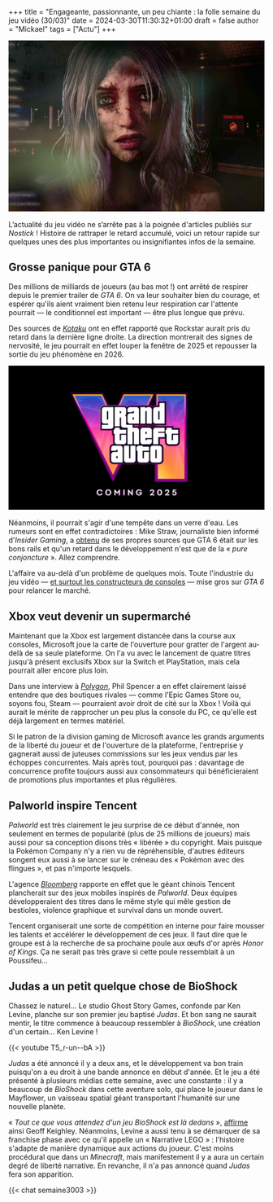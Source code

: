 +++
title = "Engageante, passionnante, un peu chiante : la folle semaine du jeu vidéo (30/03)"
date = 2024-03-30T11:30:32+01:00
draft = false
author = "Mickael"
tags = ["Actu"]
+++ 

![Judas](Judas.jpg "Vivement le week-end.")

L’actualité du jeu vidéo ne s’arrête pas à la poignée d'articles  publiés sur *Nostick* ! Histoire de rattraper le retard accumulé, voici un retour rapide sur quelques unes des plus importantes ou insignifiantes infos de la semaine.

## Grosse panique pour GTA 6

Des millions de milliards de joueurs (au bas mot !) ont arrêté de respirer depuis le premier trailer de *GTA 6*. On va leur souhaiter bien du courage, et espérer qu'ils aient vraiment bien retenu leur respiration car l'attente pourrait — le conditionnel est important — être plus longue que prévu.

Des sources de *[Kotaku](https://kotaku.com/gta-6-development-2026-delay-rockstar-office-release-1851359831)* ont en effet rapporté que Rockstar aurait pris du retard dans la dernière ligne droite. La direction montrerait des signes de nervosité, le jeu pourrait en effet louper la fenêtre de 2025 et repousser la sortie du jeu phénomène en 2026.

![GTA 6](GTA6.jpg "Et si finalement non ?")

Néanmoins, il pourrait s'agir d'une tempête dans un verre d'eau.  Les rumeurs sont en effet contradictoires : Mike Straw, journaliste bien informé d'*Insider Gaming*, a [obtenu](https://twitter.com/MikeStrawMedia/status/1772349615284645941) de ses propres sources que GTA 6 était sur les bons rails et qu'un retard dans le développement n'est que de la « *pure conjoncture* ». Allez comprendre.

L'affaire va au-delà d'un problème de quelques mois. Toute l'industrie du jeu vidéo — [et surtout les constructeurs de consoles](https://nostick.fr/articles/2024/mars/1803_consoles/) — mise gros sur *GTA 6* pour relancer le marché. 

## Xbox veut devenir un supermarché

Maintenant que la Xbox est largement distancée dans la course aux consoles, Microsoft joue la carte de l'ouverture pour gratter de l'argent au-delà de sa seule plateforme. On l'a vu avec le lancement de quatre titres jusqu'à présent exclusifs Xbox sur la Switch et PlayStation, mais cela pourrait aller encore plus loin. 

Dans une interview à *[Polygon](https://www.polygon.com/24108670/xbox-epic-games-store-phil-spencer-interview)*, Phil Spencer a en effet clairement laissé entendre que des boutiques rivales — comme l'Epic Games Store ou, soyons fou, Steam — pourraient avoir droit de cité sur la Xbox ! Voilà qui aurait le mérite de rapprocher un peu plus la console du PC, ce qu'elle est déjà largement en termes matériel.

Si le patron de la division gaming de Microsoft avance les grands arguments de la liberté du joueur et de l'ouverture de la plateforme, l'entreprise y gagnerait aussi de juteuses commissions sur les jeux vendus par les échoppes concurrentes. Mais après tout, pourquoi pas : davantage de concurrence profite toujours aussi aux consommateurs qui bénéficieraient de promotions plus importantes et plus régulières.

## Palworld inspire Tencent

*Palworld* est très clairement le jeu surprise de ce début d'année, non seulement en termes de popularité (plus de 25 millions de joueurs) mais aussi pour sa conception disons très « libérée » du copyright. Mais puisque la Pokémon Company n'y a rien vu de répréhensible, d'autres éditeurs songent eux aussi à se lancer sur le créneau des « Pokémon avec des flingues », et pas n'importe lesquels.

L'agence *[Bloomberg](https://financialpost.com/pmn/business-pmn/tencents-next-big-gaming-bets-draw-on-viral-phenom-palworld)* rapporte en effet que le géant chinois Tencent plancherait sur des jeux mobiles inspirés de *Palworld*. Deux équipes développeraient des titres dans le même style qui mêle gestion de bestioles, violence graphique et survival dans un monde ouvert.

Tencent organiserait une sorte de compétition en interne pour faire mousser les talents et accélérer le développement de ces jeux. Il faut dire que le groupe est à la recherche de sa prochaine poule aux œufs d'or après *Honor of Kings*. Ça ne serait pas très grave si cette poule ressemblait à un Poussifeu…

## Judas a un petit quelque chose de BioShock

Chassez le naturel… Le studio Ghost Story Games, confonde par Ken Levine, planche sur son premier jeu baptisé *Judas*. Et bon sang ne saurait mentir, le titre commence à beaucoup ressembler à *BioShock*, une création d'un certain… Ken Levine ! 

{{< youtube T5_r-un--bA >}} 

*Judas* a été annoncé il y a deux ans, et le développement va bon train puisqu'on a eu droit à une bande annonce en début d'année. Et le jeu a été présenté à plusieurs médias cette semaine, avec une constante : il y a beaucoup de *BioShock* dans cette aventure solo, qui place le joueur dans le Mayflower, un vaisseau spatial géant transportant l'humanité sur une nouvelle planète.

« *Tout ce que vous attendez d'un jeu BioShock est là dedans* », [affirme](https://www.youtube.com/watch?v=J5wjyC1P1Jc&t=88s) ainsi Geoff Keighley. Néanmoins, Levine a aussi tenu à se démarquer de sa franchise phase avec ce qu'il appelle un « Narrative LEGO » : l'histoire s'adapte de manière dynamique aux actions du joueur. C'est moins procédural que dans un *Minecraft*, mais manifestement il y a aura un certain degré de liberté narrative. En revanche, il n'a pas annoncé quand *Judas* fera son apparition.

{{< chat semaine3003 >}}